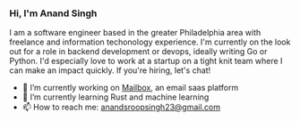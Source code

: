 ### Hi, I'm Anand Singh

I am a software engineer based in the greater Philadelphia area with freelance and information techonology experience. I'm currently on the look out for a role in backend development or devops, ideally writing Go or Python. I'd especially love to work at a startup on a tight knit team where I can make an impact quickly. If you're hiring, let's chat!

- 🔭 I’m currently working on [Mailbox](https://github.com/Anand-S23/mailbox), an email saas platform
- 🌱 I’m currently learning Rust and machine learning
- 📫 How to reach me: [anandsroopsingh23@gmail.com](mailto:anandsroopsingh23@gmail.com)

  
<!--
**Anand-S23/Anand-S23** is a ✨ _special_ ✨ repository because its `README.md` (this file) appears on your GitHub profile.

Here are some ideas to get you started:

- 🔭 I’m currently working on ...
- 🌱 I’m currently learning ...
- 👯 I’m looking to collaborate on ...
- 🤔 I’m looking for help with ...
- 💬 Ask me about ...
- 📫 How to reach me: ...
- 😄 Pronouns: ...
- ⚡ Fun fact: ...
-->
